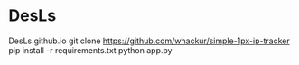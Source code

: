 # DesLs
DesLs.github.io
git clone https://github.com/whackur/simple-1px-ip-tracker
pip install -r requirements.txt
python app.py
